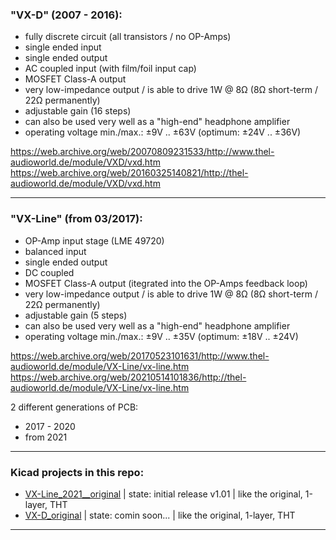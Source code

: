### "VX-D" (2007 - 2016):  
* fully discrete circuit (all transistors / no OP-Amps)
* single ended input
* single ended output
* AC coupled input (with film/foil input cap)
* MOSFET Class-A output
* very low-impedance output / is able to drive 1W @ 8Ω (8Ω short-term / 22Ω permanently)
* adjustable gain (16 steps)
* can also be used very well as a "high-end" headphone amplifier
* operating voltage min./max.: ±9V .. ±63V (optimum: ±24V .. ±36V)
  
https://web.archive.org/web/20070809231533/http://www.thel-audioworld.de/module/VXD/vxd.htm  
https://web.archive.org/web/20160325140821/http://thel-audioworld.de/module/VXD/vxd.htm  
<hr>  

### "VX-Line" (from 03/2017):  
* OP-Amp input stage (LME 49720)
* balanced input
* single ended output
* DC coupled
* MOSFET Class-A output (itegrated into the OP-Amps feedback loop)
* very low-impedance output / is able to drive 1W @ 8Ω (8Ω short-term / 22Ω permanently)
* adjustable gain (5 steps)
* can also be used very well as a "high-end" headphone amplifier
* operating voltage min./max.: ±9V .. ±35V (optimum: ±18V .. ±24V)
  
https://web.archive.org/web/20170523101631/http://www.thel-audioworld.de/module/VX-Line/vx-line.htm  
https://web.archive.org/web/20210514101836/http://thel-audioworld.de/module/VX-Line/vx-line.htm  
  
2 different generations of PCB:  
* 2017 - 2020
* from 2021
  
----  
### Kicad projects in this repo:  
* [VX-Line_2021__original](https://github.com/analoghifi/Thel-VX-preamp/tree/main/VX-Line/hardware/KiCad/VX-Line_2021__original) | state: initial release v1.01 | like the original, 1-layer, THT
* [VX-D_original](https://github.com/analoghifi/Thel-VX-preamp/tree/main/VX-D/hardware/KiCad/VX-D_original) | state: comin soon... | like the original, 1-layer, THT

----

